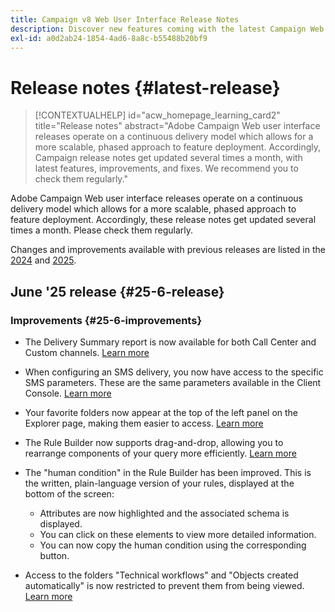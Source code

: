 ```yaml
---
title: Campaign v8 Web User Interface Release Notes
description: Discover new features coming with the latest Campaign Web User Interface release
exl-id: a0d2ab24-1854-4ad6-8a8c-b55488b20bf9
---
```

# Release notes {#latest-release}

>[!CONTEXTUALHELP]
>id="acw_homepage_learning_card2"
>title="Release notes"
>abstract="Adobe Campaign Web user interface releases operate on a continuous delivery model which allows for a more scalable, phased approach to feature deployment. Accordingly, Campaign release notes get updated several times a month, with latest features, improvements, and fixes. We recommend you to check them regularly."

Adobe Campaign Web user interface releases operate on a continuous delivery model which allows for a more scalable, phased approach to feature deployment. Accordingly, these release notes get updated several times a month. Please check them regularly.

Changes and improvements available with previous releases are listed in the [2024](release-notes-24.md) and [2025](release-notes-25.md).

## June '25 release {#25-6-release} 

### Improvements {#25-6-improvements}

* The Delivery Summary report is now available for both Call Center and Custom channels. [Learn more](../reporting/direct-mail.md)

* When configuring an SMS delivery, you now have access to the specific SMS parameters. These are the same parameters available in the Client Console. [Learn more](../advanced-settings/delivery-settings.md#sms-tab)

* Your favorite folders now appear at the top of the left panel on the Explorer page, making them easier to access. [Learn more](../get-started/work-with-folders.md#favorite-folders)

* The Rule Builder now supports drag-and-drop, allowing you to rearrange components of your query more efficiently. [Learn more](../query/build-query.md#drag-and-drop)

* The "human condition" in the Rule Builder has been improved. This is the written, plain-language version of your rules, displayed at the bottom of the screen:

    * Attributes are now highlighted and the associated schema is displayed.
    * You can click on these elements to view more detailed information.
    * You can now copy the human condition using the corresponding button.

* Access to the folders "Technical workflows" and "Objects created automatically" is now restricted to prevent them from being viewed. [Learn more](../get-started/work-with-folders.md#about-folders)

